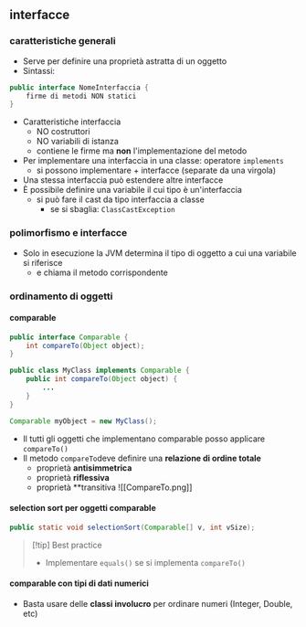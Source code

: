 ## interfacce
### caratteristiche generali
- Serve per definire una proprietà astratta di un oggetto
- Sintassi:
```java
public interface NomeInterfaccia {
	firme di metodi NON statici
}
```
- Caratteristiche interfaccia
	- NO costruttori
	- NO variabili di istanza
	- contiene le firme ma **non** l'implementazione del metodo
- Per implementare una interfaccia in una classe: operatore ```implements```
	- si possono implementare + interfacce (separate da una virgola)
- Una stessa interfaccia può estendere altre interfacce
- È possibile definire una variabile il cui tipo è un'interfaccia
	- si può fare il cast da tipo interfaccia a classe
		- se si sbaglia: ```ClassCastException```

### polimorfismo e interfacce
- Solo in esecuzione la JVM determina il tipo di oggetto a cui una variabile si riferisce
	- e chiama il metodo corrispondente
### ordinamento di oggetti
#### comparable
```java
public interface Comparable {
	int compareTo(Object object);
}

public class MyClass implements Comparable {
	public int compareTo(Object object) {
		...
	}
}

Comparable myObject = new MyClass();
```
- Il tutti gli oggetti che implementano comparable posso applicare ```compareTo()```
- Il metodo ```compareTo```deve definire una **relazione di ordine totale**
	- proprietà **antisimmetrica**
	- proprietà **riflessiva**
	- proprietà **transitiva
![[CompareTo.png]]
#### selection sort per oggetti comparable
```java
public static void selectionSort(Comparable[] v, int vSize);
```

>[!tip] Best practice
>- Implementare ```equals()``` se si implementa ```compareTo()```

#### comparable con tipi di dati numerici
- Basta usare delle **classi involucro** per ordinare numeri (Integer, Double, etc)